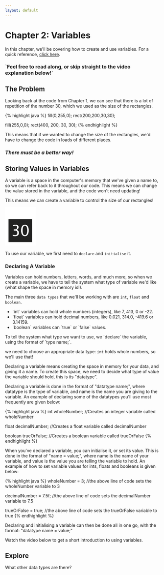 ```yaml
---
layout: default
---
```


<h1>Chapter 2: Variables</h1>

In this chapter, we'll be covering how to create and use variables. For a quick reference, <a href="../Essentials/variables">click here</a>.

<h3>`Feel free to read along, or skip straight to the video explanation below!`</h3>

<h2>The Problem</h2>
Looking back at the code from Chapter 1, we can see that there is a lot of repetition of the number 30, which we used as the size of the rectangles.

{% highlight java %}
fill(0,255,0);
rect(200,200,30,30);

fill(255,0,0);
rect(400, 200, 30, 30);
{% endhighlight %}

This means that if we wanted to change the size of the rectangles, we'd have to change the code in loads of different places.

<h3><i>There must be a better way!</i></h3>

<h2>Storing Values in Variables</h2>
A variable is a space in the computer's memory that we've given a name to, so we can refer back to it throughout our code. This means we can change the value stored in the variable, and the code won't need updating!

This means we can create a variable to control the size of our rectangles!

<img src="../Images/size_variable.png" alt="Girl in a jacket" width="100" height="125">

To use our variable, we first need to `declare` and `initialise` it.

<h3>Declaring A Variable</h3>
Variables can hold numbers, letters, words, and much more, so when we create a variable, we have to tell the system what type of variable we'd like (what shape the space in memory is!).

The main three `data types` that we'll be working with are `int`, `float` and `boolean`.
<ul>
<li>`int` variables can hold whole numbers (integers), like 7, 413, 0 or -22.</li>
<li>`float` variables can hold decimal numbers, like 0.021, 314.0, -419.6 or 3.14159.</li>
<li>`boolean` variables can `true` or `false` values.</li>
</ul>
To tell the system what type we want to use, we `declare` the variable, using the format of `type name;`.


we need to choose an appropriate data type: `int` holds whole numbers, so we'll use that!




Declaring a variable means creating the space in memory for your data, and giving it a name.
To create this space, we need to decide what type of value the variable should hold, this is its "datatype".

Declaring a variable is done in the format of "datatype name;", where datatype is the type of variable, and name is the name you are giving to the variable. An example of declaring some of the datatypes you'll use most frequently are given below:

{% highlight java %}
int wholeNumber; //Creates an integer variable called wholeNumber

float decimalNumber; //Creates a float variable called decimalNumber

boolean trueOrFalse; //Creates a boolean variable called trueOrFalse
{% endhighlight %}

When you've declared a variable, you can initialise it, or set its value. This is done in the format of "name = value;", where name is the name of your variable, and value is the value you are telling the variable to hold.
An example of how to set variable values for ints, floats and booleans is given below:

{% highlight java %}
wholeNumber = 3;
//the above line of code sets the wholeNumber variable to 3

decimalNumber = 7.5f;
//the above line of code sets the decimalNumber variable to 7.5

trueOrFalse = true;
//the above line of code sets the trueOrFalse variable to true
{% endhighlight %}

Declaring and initialising a variable can then be done all in one go, with the format: "datatype name = value;"

Watch the video below to get a short introduction to using variables.

<h2>Explore</h2>
What other data types are there?

